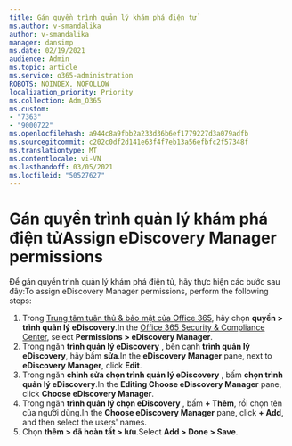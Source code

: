 ```yaml
---
title: Gán quyền trình quản lý khám phá điện tử
ms.author: v-smandalika
author: v-smandalika
manager: dansimp
ms.date: 02/19/2021
audience: Admin
ms.topic: article
ms.service: o365-administration
ROBOTS: NOINDEX, NOFOLLOW
localization_priority: Priority
ms.collection: Adm_O365
ms.custom:
- "7363"
- "9000722"
ms.openlocfilehash: a944c8a9fbb2a233d36b6ef1779227d3a079adfb
ms.sourcegitcommit: c202c0df2d141e63f4f7eb13a56efbfc2f57348f
ms.translationtype: MT
ms.contentlocale: vi-VN
ms.lasthandoff: 03/05/2021
ms.locfileid: "50527627"
---
```

# <a name="assign-ediscovery-manager-permissions"></a><span data-ttu-id="c159d-102">Gán quyền trình quản lý khám phá điện tử</span><span class="sxs-lookup"><span data-stu-id="c159d-102">Assign eDiscovery Manager permissions</span></span>

<span data-ttu-id="c159d-103">Để gán quyền trình quản lý khám phá điện tử, hãy thực hiện các bước sau đây:</span><span class="sxs-lookup"><span data-stu-id="c159d-103">To assign eDiscovery Manager permissions, perform the following steps:</span></span>

1. <span data-ttu-id="c159d-104">Trong [Trung tâm tuân thủ & bảo mật của Office 365](https://sip.protection.office.com/), hãy chọn **quyền > trình quản lý eDiscovery**.</span><span class="sxs-lookup"><span data-stu-id="c159d-104">In the [Office 365 Security & Compliance Center](https://sip.protection.office.com/), select **Permissions > eDiscovery Manager**.</span></span>
2. <span data-ttu-id="c159d-105">Trong ngăn **trình quản lý eDiscovery** , bên cạnh **trình quản lý eDiscovery**, hãy bấm **sửa**.</span><span class="sxs-lookup"><span data-stu-id="c159d-105">In the **eDiscovery Manager** pane, next to **eDiscovery Manager**, click **Edit**.</span></span>
3. <span data-ttu-id="c159d-106">Trong ngăn **chỉnh sửa chọn trình quản lý eDiscovery** , bấm **chọn trình quản lý eDiscovery**.</span><span class="sxs-lookup"><span data-stu-id="c159d-106">In the **Editing Choose eDiscovery Manager** pane, click **Choose eDiscovery Manager**.</span></span>
4. <span data-ttu-id="c159d-107">Trong ngăn **trình quản lý chọn eDiscovery** , bấm **+ Thêm**, rồi chọn tên của người dùng.</span><span class="sxs-lookup"><span data-stu-id="c159d-107">In the **Choose eDiscovery Manager** pane, click **+ Add**, and then select the users' names.</span></span>
5. <span data-ttu-id="c159d-108">Chọn **thêm > đã hoàn tất > lưu**.</span><span class="sxs-lookup"><span data-stu-id="c159d-108">Select **Add > Done > Save**.</span></span>